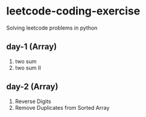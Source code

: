 # leetcode-coding-exercise
Solving leetcode problems in python

## day-1 (Array)
1. two sum
2. two sum II

## day-2 (Array)
1. Reverse Digits
2. Remove Duplicates from Sorted Array
